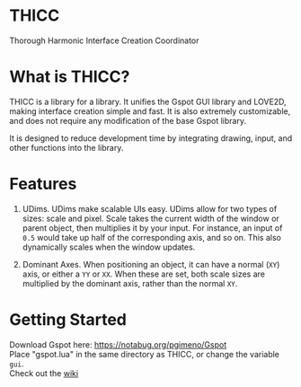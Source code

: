 # THICC
Thorough Harmonic Interface Creation Coordinator

# What is THICC?
THICC is a library for a library.
It unifies the Gspot GUI library and LOVE2D, making interface creation simple and fast. It is also extremely customizable, and does not require any modification of the base Gspot library.  

It is designed to reduce development time by integrating drawing, input, and other functions into the library.

# Features
1. UDims. UDims make scalable UIs easy. UDims allow for two types of sizes: scale and pixel. Scale takes the current width of the window or parent object, then multiplies it by your input. For instance, an input of ```0.5``` would take up half of the corresponding axis, and so on. This also dynamically scales when the window updates.  

2. Dominant Axes. When positioning an object, it can have a normal (```XY```) axis, or either a ```YY``` or ```XX```. When these are set, both scale sizes are multiplied by the dominant axis, rather than the normal ```XY```.  

# Getting Started
Download Gspot here: https://notabug.org/pgimeno/Gspot  
Place "gspot.lua" in the same directory as THICC, or change the variable ```gui```.  
Check out the [wiki](https://github.com/EWalnut/THICC)

